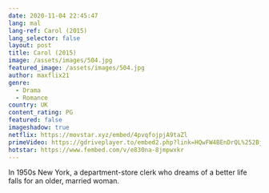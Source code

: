 ```yaml
---
date: 2020-11-04 22:45:47
lang: mal
lang-ref: Carol (2015)
lang_selector: false
layout: post
title: Carol (2015)
image: /assets/images/504.jpg
featured_image: /assets/images/504.jpg
author: maxflix21
genre:
  - Drama
  - Romance
country: UK
content_rating: PG
featured: false
imageshadow: true
netflix: https://movstar.xyz/embed/4pvqfojpjA9taZl
primeVideo: https://gdriveplayer.to/embed2.php?link=HQwFW4BEnDrQL%252Bj%252FrDCZLwpkZbazau0jAHZmLgGkO3TgMuSld1lOdOQWXdjsx%252FzbZu2ZlhB8VtSKzbQF%252F7SUiiRb3p8lVB36O9dt2N9DLXkzBJ4hP0Mw5M5svXWVCHRTeHcW5gxQlWq3F6feoZIt10Y1pv9V9WTlr3hDZkTGCBK%252FPVDOqNS13yM9jDxLy21gE%253D
hotstar: https://www.fembed.com/v/e830na-8jmpwxkr
---
```

In 1950s New York, a department-store clerk who dreams of a better life falls for an older, married woman.